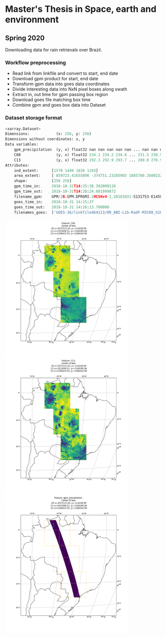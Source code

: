 # Master's Thesis in Space, earth and environment
## Spring 2020

Downloading data for rain retrievals over Brazil.


### Workflow preprocessing
- Read link from linkfile and convert to start, end date
- Download gpm product for start, end date
- Transform gpm data into goes data coordinates
- Divide interesting data into NxN pixel boxes along swath
- Extract in, out time for gpm passing box region
- Download goes file matching box time
- Combine gpm and goes box data into Dataset



### Dataset storage format
```python
<xarray.Dataset>
Dimensions:            (x: 256, y: 256)
Dimensions without coordinates: x, y
Data variables:
    gpm_precipitation  (y, x) float32 nan nan nan nan nan ... nan nan nan nan
    C08                (y, x) float32 234.1 234.2 234.6 ... 231.5 230.5 228.6
    C13                (y, x) float32 292.3 292.9 293.7 ... 280.0 276.9 272.4
Attributes:
    ind_extent:      [1570 1449 1826 1193]
    area_extent:     [ 859723.41655896 -374751.23285903 1885780.26802327  651...
    shape:           [256 256]
    gpm_time_in:     2018-10-31T14:25:30.382000128
    gpm_time_out:    2018-10-31T14:28:24.681999872
    filename_gpm:    GPM/2B.GPM.DPRGMI.2HCSHv4-1.20181031-S131753-E145026.026...
    goes_time_in:    2018-10-31 14:15:37
    goes_time_out:   2018-10-31 14:26:13.700000
    filenames_goes:  ['GOES-16/linkfile464113/OR_ABI-L1b-RadF-M3C08_G16_s2018...
```
### 

<p float="left">
<img src="plots/C08af.png" width="400">
<img src="plots/C13af.png" width="400">
<img src="plots/gpmaf.png" width="400">
</p>


